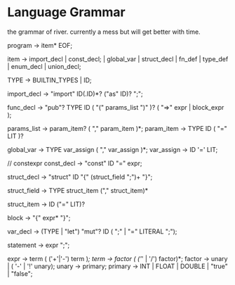 Language Grammar
===

the grammar of river. currently a mess but will get better with time.

program -> item* EOF;

item -> import_decl
      | const_decl;
      | global_var
      | struct_decl
      | fn_def
      | type_def
      | enum_decl
      | union_decl;

TYPE -> BUILTIN_TYPES | ID;

import_decl -> "import" ID(.ID)*? ("as" ID)? ";";

func_decl -> "pub"? TYPE ID ( "(" params_list ")" )? ( "=>" expr | block_expr );

params_list -> param_item? ( "," param_item )*;
param_item -> TYPE ID ( "=" LIT )?


global_var -> TYPE var_assign ( "," var_assign )*;
var_assign -> ID '=' LIT;

// constexpr
const_decl -> "const" ID "=" expr;

struct_decl -> "struct" ID "{" (struct_field ";")+ "}";

struct_field -> TYPE struct_item ("," struct_item)*

struct_item -> ID ("=" LIT)?

block -> "{" expr* "}";

var_decl -> (TYPE | "let") "mut"? ID ( ";" | "=" LITERAL ";"); 

statement -> expr ";";

expr -> term ( ('+'|'-') term )*;
term -> factor ( ('*' | '/') factor)*;
factor -> unary | ( '-' | '!' unary);
unary -> primary;
primary -> INT | FLOAT | DOUBLE | "true" | "false";
